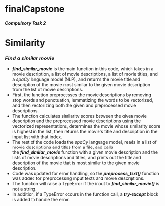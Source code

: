 # finalCapstone
##### Compulsory Task 2

# Similarity

### *Find a similar movie*

* ***find_similar_movie*** is the main function in this code, which takes in a movie description, a list of movie descriptions, a list of movie titles, and a *spaCy* language model (NLP), and returns the movie title and description of the movie most similar to the given movie description from the list of movie descriptions. 
* First, the function preprocesses the movie descriptions by removing stop words and punctuation, lemmatizing the words to be vectorized, and then vectorizing both the given and preprocessed movie descriptions. 
* The function calculates similarity scores between the given movie description and the preprocessed movie descriptions using the vectorized representations, determines the movie whose similarity score is highest in the list, then returns the movie's title and description in the input list with that index. 
* The rest of the code loads the *spaCy* language model, reads in a list of movie descriptions and titles from a file, and calls the ***find_similar_movie*** function with a given movie description and the lists of movie descriptions and titles, and prints out the title and description of the movie that is most similar to the given movie description.
* Code was updated for error handling, so the ***preprocess_text()*** function was added for preprocessing input texts and movie descriptions.
* The function will raise a TypeError if the input to ***find_similar_movie()*** is not a string.
* In addition, if a TypeError occurs in the function call, a ***try-except*** block is added to handle the error.
